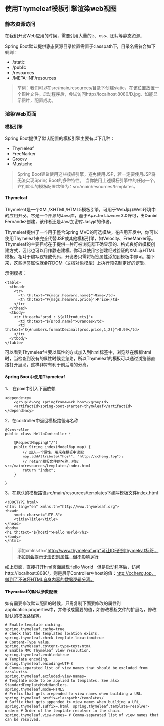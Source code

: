 ## 使用Thymeleaf模板引擎渲染web视图

### 静态资源访问
在我们开发Web应用的时候，需要引用大量的js、css、图片等静态资源。

Spring Boot默认提供静态资源目录位置需置于classpath下，目录名需符合如下规则：
* /static
* /public
* /resources
* /META-INF/resources

> 举例：我们可以在src/main/resources/目录下创建static，在该位置放置一个图片文件。启动程序后，尝试访问http://localhost:8080/D.jpg。如能显示图片，配置成功。

### 渲染Web页面
#### 模板引擎
Spring Boot提供了默认配置的模板引擎主要有以下几种：
* Thymeleaf
* FreeMarker
* Groovy
* Mustache

> Spring Boot建议使用这些模板引擎，避免使用JSP，若一定要使用JSP将无法实现Spring Boot的多种特性。
> 当你使用上述模板引擎中的任何一个，它们默认的模板配置路径为：src/main/resources/templates。


#### Thymeleaf
Thymeleaf是一个XML/XHTML/HTML5模板引擎，可用于Web与非Web环境中的应用开发。它是一个开源的Java库，基于Apache License 2.0许可，由Daniel Fernández创建，该作者还是Java加密库Jasypt的作者。

Thymeleaf提供了一个用于整合Spring MVC的可选模块，在应用开发中，你可以使用Thymeleaf来完全代替JSP或其他模板引擎，如Velocity、FreeMarker等。
Thymeleaf的主要目标在于提供一种可被浏览器正确显示的、格式良好的模板创建方式，因此也可以用作静态建模。你可以使用它创建经过验证的XML与HTML模板。相对于编写逻辑或代码，开发者只需将标签属性添加到模板中即可。接下来，这些标签属性就会在DOM（文档对象模型）上执行预先制定好的逻辑。

示例模板：
```
<table>
  <thead>
    <tr>
      <th th:text="#{msgs.headers.name}">Name</td>
      <th th:text="#{msgs.headers.price}">Price</td>
    </tr>
  </thead>
  <tbody>
    <tr th:each="prod : ${allProducts}">
      <td th:text="${prod.name}">Oranges</td>
      <td th:text="${#numbers.formatDecimal(prod.price,1,2)}">0.99</td>
    </tr>
  </tbody>
</table>
```
可以看到Thymeleaf主要以属性的方式加入到html标签中，浏览器在解析html时，当检查到没有的属性时候会忽略，所以Thymeleaf的模板可以通过浏览器直接打开展现，这样非常有利于前后端的分离。

#### Spring Boot中使用Thymeleaf
1、 在pom中引入下面依赖
```
<dependency>
	<groupId>org.springframework.boot</groupId>
	<artifactId>spring-boot-starter-thymeleaf</artifactId>
</dependency>
```

2、在controller中返回模板路径与名称
```
@Controller
public class HelloController {

    @RequestMapping("/")
    public String index(ModelMap map) {
        // 加入一个属性，用来在模板中读取
        map.addAttribute("host", "http://ccheng.top");
        // return模板文件的名称，对应src/main/resources/templates/index.html
        return "index";  
    }

}
```

3、在默认的模板路径src/main/resources/templates下编写模板文件index.html
```
<!DOCTYPE html>
<html lang="en" xmlns:th="http://www.thymeleaf.org">
<head>
    <meta charset="UTF-8">
    <title>Title</title>
</head>
<body>
<h1 th:text="${host}">Hello World</h1>
</body>
</html>
```
> 添加xmlns:th="http://www.thymeleaf.org"可让IDE识别thymeleaf标签，不加则会提示无法识别属性，但不影响运行

如上页面，直接打开html页面展现Hello World，但是启动程序后，访问http://localhost:8080/，则是展示Controller中host的值：http://ccheng.top，做到了不破坏HTML自身内容的数据逻辑分离。


#### Thymeleaf的默认参数配置
如有需要修改默认配置的时候，只需复制下面要修改的属性到application.properties中，并修改成需要的值，如修改模板文件的扩展名，修改默认的模板路径等。
```
# Enable template caching.
spring.thymeleaf.cache=true 
# Check that the templates location exists.
spring.thymeleaf.check-template-location=true 
# Content-Type value.
spring.thymeleaf.content-type=text/html 
# Enable MVC Thymeleaf view resolution.
spring.thymeleaf.enabled=true 
# Template encoding.
spring.thymeleaf.encoding=UTF-8 
# Comma-separated list of view names that should be excluded from resolution.
spring.thymeleaf.excluded-view-names= 
# Template mode to be applied to templates. See also StandardTemplateModeHandlers.
spring.thymeleaf.mode=HTML5 
# Prefix that gets prepended to view names when building a URL.
spring.thymeleaf.prefix=classpath:/templates/ 
# Suffix that gets appended to view names when building a URL.
spring.thymeleaf.suffix=.html  spring.thymeleaf.template-resolver-order= # Order of the template resolver in the chain. spring.thymeleaf.view-names= # Comma-separated list of view names that can be resolved.

```